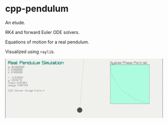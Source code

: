 # cpp-pendulum

An etude. 

RK4 and forward Euler ODE solvers. 

Equations of motion for a real pendulum. 

Visualized using `raylib`. 

![Screen recording of pendulum animation with a phase portrait plotted next to it](visuals/pendulum.gif)